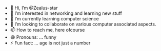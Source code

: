- 👋 Hi, I’m @Zealus-star
- 👀 I’m interested in networking and learning new stuff
- 🌱 I’m currently learning computer science
- 💞️ I’m looking to collaborate on various computer associated aspects.
- 📫 How to reach me, here ofcourse
- 😄 Pronouns: ... funny
- ⚡ Fun fact: ... age is not just a number

<!---
Zealus-star/Zealus-star is a ✨ special ✨ repository because its `README.md` (this file) appears on your GitHub profile.
You can click the Preview link to take a look at your changes.
--->
